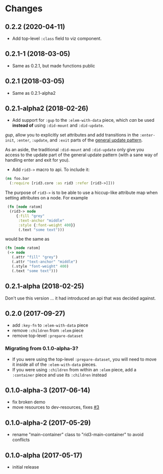 # Changes

## 0.2.2 (2020-04-11)

- Add top-level `:class` field to viz component.

## 0.2.1-1 (2018-03-05)

- Same as 0.2.1, but made functions public

## 0.2.1 (2018-03-05)

- Same as 0.2.1-alpha2

## 0.2.1-alpha2 (2018-02-26)

- Add support for `:gup` to the `:elem-with-data` piece, which *can* be used **instead of** using `:did-mount` and `:did-update`.

*gup*, allow you to explicitly set attributes and add transitions in the `:enter-init`, `:enter`, `:update`, and `:exit` parts of the [general update pattern](https://bl.ocks.org/mbostock/3808234).

As an aside, the traditional `:did-mount` and `:did-update` only give you access to the update part of the general update pattern (with a sane way of handling enter and exit for you).

- Add `rid3->` macro to api. To include it:

```clojure
(ns foo.bar
  (:require [rid3.core :as rid3 :refer [rid3->]]))
```

The purpose of `rid3->` is to be able to use a hiccup-like attribute map when setting attributes on a node.  For example

```clojure
 (fn [node ratom]
  (rid3-> node
	 {:fill "grey"
	  :text-anchor "middle"
	  :style {:font-weight 400}}
	  (.text "some text")))
```

 would be the same as

 ```clojure
(fn [node ratom]
  (-> node
	(.attr "fill" "grey")
	(.attr "text-anchor" "middle")
	(.style "font-weight" 400)
	(.text "some text")))
 ```

## 0.2.1-alpha (2018-02-25)

Don't use this version ... it had introduced an api that was decided against.

## 0.2.0 (2017-09-27)

- add `:key-fn` to `:elem-with-data` piece
- remove `:children` from `:elem` piece
- remove top-level `:prepare-dataset`

### Migrating from 0.1.0-alpha-3?

- If you were using the top-level `:prepare-dataset`, you will need to move it inside all of the `:elem-with-data` pieces.
- If you were using `:children` from within an `:elem` piece, add a `:container` piece and use its `:children` instead

## 0.1.0-alpha-3 (2017-06-14)

- fix broken demo
- move resources to dev-resources, fixes [#3](https://github.com/gadfly361/rid3/issues/3)

## 0.1.0-alpha-2 (2017-05-29)

- rename "main-container" class to "rid3-main-container" to avoid conflicts

## 0.1.0-alpha (2017-05-17)

- initial release
